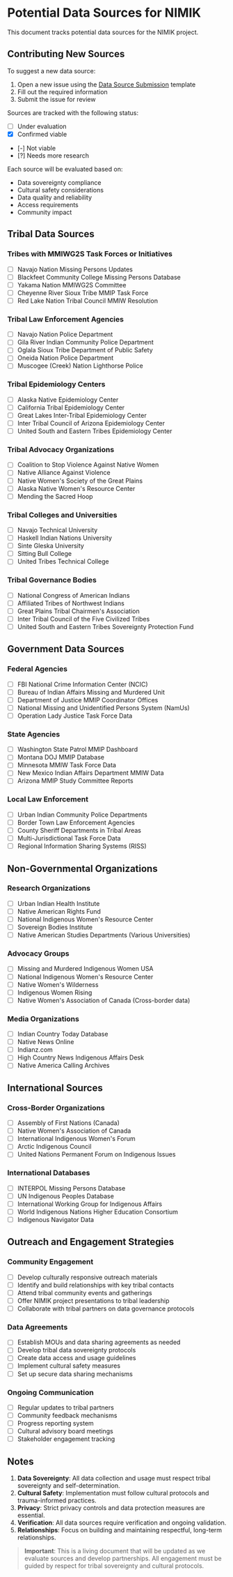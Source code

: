# Potential Data Sources for NIMIK

This document tracks potential data sources for the NIMIK project.

## Contributing New Sources

To suggest a new data source:
1. Open a new issue using the [Data Source Submission](https://github.com/bimdev1/NIMIK/issues/new?template=data_source.yml) template
2. Fill out the required information
3. Submit the issue for review

Sources are tracked with the following status:
- [ ] Under evaluation
- [x] Confirmed viable
- [-] Not viable
- [?] Needs more research

Each source will be evaluated based on:
- Data sovereignty compliance
- Cultural safety considerations
- Data quality and reliability
- Access requirements
- Community impact

## Tribal Data Sources

### Tribes with MMIWG2S Task Forces or Initiatives
- [ ] Navajo Nation Missing Persons Updates
- [ ] Blackfeet Community College Missing Persons Database
- [ ] Yakama Nation MMIWG2S Committee
- [ ] Cheyenne River Sioux Tribe MMIP Task Force
- [ ] Red Lake Nation Tribal Council MMIW Resolution

### Tribal Law Enforcement Agencies
- [ ] Navajo Nation Police Department
- [ ] Gila River Indian Community Police Department
- [ ] Oglala Sioux Tribe Department of Public Safety
- [ ] Oneida Nation Police Department
- [ ] Muscogee (Creek) Nation Lighthorse Police

### Tribal Epidemiology Centers
- [ ] Alaska Native Epidemiology Center
- [ ] California Tribal Epidemiology Center
- [ ] Great Lakes Inter-Tribal Epidemiology Center
- [ ] Inter Tribal Council of Arizona Epidemiology Center
- [ ] United South and Eastern Tribes Epidemiology Center

### Tribal Advocacy Organizations
- [ ] Coalition to Stop Violence Against Native Women
- [ ] Native Alliance Against Violence
- [ ] Native Women's Society of the Great Plains
- [ ] Alaska Native Women's Resource Center
- [ ] Mending the Sacred Hoop

### Tribal Colleges and Universities
- [ ] Navajo Technical University
- [ ] Haskell Indian Nations University
- [ ] Sinte Gleska University
- [ ] Sitting Bull College
- [ ] United Tribes Technical College

### Tribal Governance Bodies
- [ ] National Congress of American Indians
- [ ] Affiliated Tribes of Northwest Indians
- [ ] Great Plains Tribal Chairmen's Association
- [ ] Inter Tribal Council of the Five Civilized Tribes
- [ ] United South and Eastern Tribes Sovereignty Protection Fund

## Government Data Sources

### Federal Agencies
- [ ] FBI National Crime Information Center (NCIC)
- [ ] Bureau of Indian Affairs Missing and Murdered Unit
- [ ] Department of Justice MMIP Coordinator Offices
- [ ] National Missing and Unidentified Persons System (NamUs)
- [ ] Operation Lady Justice Task Force Data

### State Agencies
- [ ] Washington State Patrol MMIP Dashboard
- [ ] Montana DOJ MMIP Database
- [ ] Minnesota MMIW Task Force Data
- [ ] New Mexico Indian Affairs Department MMIW Data
- [ ] Arizona MMIP Study Committee Reports

### Local Law Enforcement
- [ ] Urban Indian Community Police Departments
- [ ] Border Town Law Enforcement Agencies
- [ ] County Sheriff Departments in Tribal Areas
- [ ] Multi-Jurisdictional Task Force Data
- [ ] Regional Information Sharing Systems (RISS)

## Non-Governmental Organizations

### Research Organizations
- [ ] Urban Indian Health Institute
- [ ] Native American Rights Fund
- [ ] National Indigenous Women's Resource Center
- [ ] Sovereign Bodies Institute
- [ ] Native American Studies Departments (Various Universities)

### Advocacy Groups
- [ ] Missing and Murdered Indigenous Women USA
- [ ] National Indigenous Women's Resource Center
- [ ] Native Women's Wilderness
- [ ] Indigenous Women Rising
- [ ] Native Women's Association of Canada (Cross-border data)

### Media Organizations
- [ ] Indian Country Today Database
- [ ] Native News Online
- [ ] Indianz.com
- [ ] High Country News Indigenous Affairs Desk
- [ ] Native America Calling Archives

## International Sources

### Cross-Border Organizations
- [ ] Assembly of First Nations (Canada)
- [ ] Native Women's Association of Canada
- [ ] International Indigenous Women's Forum
- [ ] Arctic Indigenous Council
- [ ] United Nations Permanent Forum on Indigenous Issues

### International Databases
- [ ] INTERPOL Missing Persons Database
- [ ] UN Indigenous Peoples Database
- [ ] International Working Group for Indigenous Affairs
- [ ] World Indigenous Nations Higher Education Consortium
- [ ] Indigenous Navigator Data

## Outreach and Engagement Strategies

### Community Engagement
- [ ] Develop culturally responsive outreach materials
- [ ] Identify and build relationships with key tribal contacts
- [ ] Attend tribal community events and gatherings
- [ ] Offer NIMIK project presentations to tribal leadership
- [ ] Collaborate with tribal partners on data governance protocols

### Data Agreements
- [ ] Establish MOUs and data sharing agreements as needed
- [ ] Develop tribal data sovereignty protocols
- [ ] Create data access and usage guidelines
- [ ] Implement cultural safety measures
- [ ] Set up secure data sharing mechanisms

### Ongoing Communication
- [ ] Regular updates to tribal partners
- [ ] Community feedback mechanisms
- [ ] Progress reporting system
- [ ] Cultural advisory board meetings
- [ ] Stakeholder engagement tracking

## Notes

1. **Data Sovereignty**: All data collection and usage must respect tribal sovereignty and self-determination.
2. **Cultural Safety**: Implementation must follow cultural protocols and trauma-informed practices.
3. **Privacy**: Strict privacy controls and data protection measures are essential.
4. **Verification**: All data sources require verification and ongoing validation.
5. **Relationships**: Focus on building and maintaining respectful, long-term relationships.

> **Important**: This is a living document that will be updated as we evaluate sources and develop partnerships. All engagement must be guided by respect for tribal sovereignty and cultural protocols.
